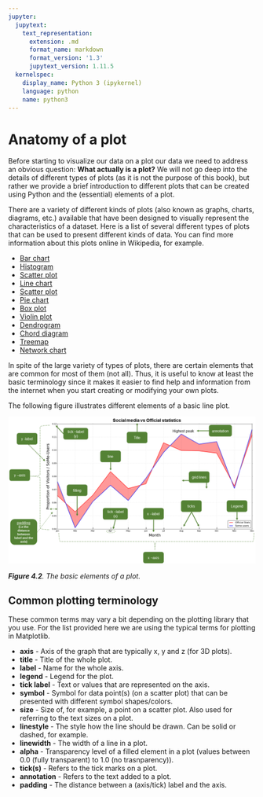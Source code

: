 ```yaml
---
jupyter:
  jupytext:
    text_representation:
      extension: .md
      format_name: markdown
      format_version: '1.3'
      jupytext_version: 1.11.5
  kernelspec:
    display_name: Python 3 (ipykernel)
    language: python
    name: python3
---
```


# Anatomy of a plot


Before starting to visualize our data on a plot our data we need to address an obvious question: **What actually is a plot?** We will not go deep into the details of different types of plots (as it is not the purpose of this book), but rather we provide a brief introduction to different plots that can be created using Python and the (essential) elements of a plot.

There are a variety of different kinds of plots (also known as graphs, charts, diagrams, etc.) available that have been designed to visually represent the characteristics of a dataset. Here is a list of several different types of plots that can be used to present different kinds of data. You can find more information about this plots online in Wikipedia, for example.

- [Bar chart](https://en.wikipedia.org/wiki/Bar_chart)
- [Histogram](https://en.wikipedia.org/wiki/Histogram)
- [Scatter plot](https://en.wikipedia.org/wiki/Scatter_plot)
- [Line chart](https://en.wikipedia.org/wiki/Line_chart)
- [Scatter plot](https://en.wikipedia.org/wiki/Scatter_plot)
- [Pie chart](https://en.wikipedia.org/wiki/Pie_chart)
- [Box plot](https://en.wikipedia.org/wiki/Box_plot)
- [Violin plot](https://en.wikipedia.org/wiki/Violin_plot)
- [Dendrogram](https://en.wikipedia.org/wiki/Dendrogram)
- [Chord diagram](https://en.wikipedia.org/wiki/Chord_diagram)
- [Treemap](https://en.wikipedia.org/wiki/Treemap)
- [Network chart](https://en.wikipedia.org/wiki/Network_chart)

In spite of the large variety of types of plots, there are certain elements that are common for most of them (not all). Thus, it is useful to know at least the basic terminology since it makes it easier to find help and information from the internet when you start creating or modifying your own plots.

The following figure illustrates different elements of a basic line plot.

![_**Figure 4.2**. The basic elements of a plot._](../img/basic-elements-of-plot.png)

_**Figure 4.2**. The basic elements of a plot._

## Common plotting terminology

These common terms may vary a bit depending on the plotting library that you use. For the list provided here we are using the typical terms for plotting in Matplotlib.

- **axis** - Axis of the graph that are typically x, y and z (for 3D plots).
- **title** - Title of the whole plot.
- **label** - Name for the whole axis.
- **legend** - Legend for the plot.
- **tick label** - Text or values that are represented on the axis.
- **symbol** - Symbol for data point(s) (on a scatter plot) that can be presented with different symbol shapes/colors.
- **size** - Size of, for example, a point on a scatter plot. Also used for referring to the text sizes on a plot.
- **linestyle** - The style how the line should be drawn. Can be solid or dashed, for example.
- **linewidth** - The width of a line in a plot.
- **alpha** - Transparency level of a filled element in a plot (values between 0.0 (fully transparent) to 1.0 (no trasnparency)).
- **tick(s)** - Refers to the tick marks on a plot.
- **annotation** - Refers to the text added to a plot.
- **padding** - The distance between a (axis/tick) label and the axis.

